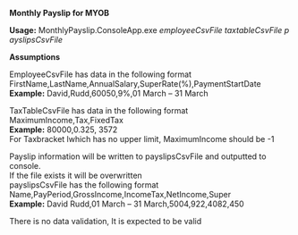 **Monthly Payslip for MYOB**

**Usage:** MonthlyPayslip.ConsoleApp.exe _employeeCsvFile taxtableCsvFile payslipsCsvFile_

**Assumptions**

EmployeeCsvFile has data in the following format   
FirstName,LastName,AnnualSalary,SuperRate(%),PaymentStartDate  
**Example:** David,Rudd,60050,9%,01 March – 31 March

TaxTableCsvFile has data in the following format  
MaximumIncome,Tax,FixedTax  
**Example:** 80000,0.325, 3572  
For Taxbracket lwhich has no upper limit, MaximumIncome should be -1

Payslip information will be written to payslipsCsvFile and outputted to console.  
If the file exists it will be overwritten  
payslipsCsvFile has the following format  
Name,PayPeriod,GrossIncome,IncomeTax,NetIncome,Super  
**Example:** David Rudd,01 March – 31 March,5004,922,4082,450

There is no data validation, It is expected to be valid
